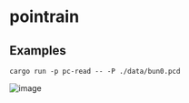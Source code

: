 # pointrain

## Examples

```sh-session
cargo run -p pc-read -- -P ./data/bun0.pcd
```

![image](https://github.com/eduidl/pointrain/assets/25898373/2b61d172-b305-4286-a47a-7d7c948ea945)
